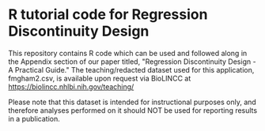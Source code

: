 # R tutorial code for Regression Discontinuity Design

This repository contains R code which can be used and followed along in the Appendix section of our paper titled, "Regression Discontinuity Design - A Practical Guide." The teaching/redacted dataset used for this application, fmgham2.csv, is available upon request via BioLINCC at https://biolincc.nhlbi.nih.gov/teaching/

Please note that this dataset is intended for instructional purposes only, and therefore analyses performed on it should NOT be used for reporting results in a publication.

